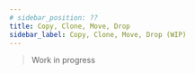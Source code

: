 ```yaml
---
# sidebar_position: ??
title: Copy, Clone, Move, Drop
sidebar_label: Copy, Clone, Move, Drop (WIP)
---
```


> Work in progress
